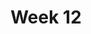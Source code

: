 ---
title: Week 12
days:
  - date: 2022-11-11
    events:
      "**No Class Veterans Day**":
    
  - date: 2022-11-13
    events:
      "**Lecture 30**{: .label .label-lec} The Chi-square Test for Two-way Tables ":
        "Ch. 22" 
      
  - date: 2022-11-15
    events:
      "**Lecture 31**{: .label .label-lec} Permutation Tests ":
---